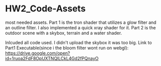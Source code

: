 # HW2_Code-Assets
most needed assets.
Part 1 is the tron shader that utilizes a glow filter and an outline filter. I also implemented a quick xray shader for it.
Part 2 is the outdoor scene with a skybox, terrain and a water shader.

Inlcuded all code used. I didn't upload the skybox it was too big.
Link to Part1 Executable(since i the bloom filter wont run on webgl): https://drive.google.com/open?id=1ruoa2FdF8OpUXTNQlLCkL4Gd2fPQnayO

